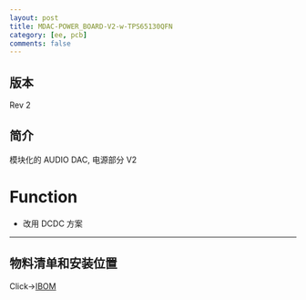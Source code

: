 ```yaml
---
layout: post
title: MDAC-POWER_BOARD-V2-w-TPS65130QFN
category: [ee, pcb]
comments: false
---
```


## 版本

Rev 2

## 简介
模块化的 AUDIO DAC, 电源部分 V2

# Function
- 改用 DCDC 方案

---

## 物料清单和安装位置
Click->[IBOM](/static/KiCAD-20190720-MDAC-POWER_BOARD-V2-w-TPS65130QFN/bom/ibom.html)

